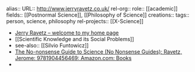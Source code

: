 alias::
URL:: http://www.jerryravetz.co.uk/
rel-org::
role:: [[academic]]
fields:: [[Postnormal Science]], [[Philosophy of Science]]
creations::
tags:: person, science, philosophy
rel-projects:: [[X-Science]]

- [Jerry Ravetz – welcome to my home page](http://www.jerryravetz.co.uk/)
- [[Scientific Knowledge and its Social Problems]]
- see-also:: [[Silvio Funtowicz]]
- [The No-nonsense Guide to Science (No Nonsense Guides): Ravetz, Jerome: 9781904456469: Amazon.com: Books](https://www.amazon.com/No-Nonsense-Guide-Science-Guides/dp/1904456464)
-
